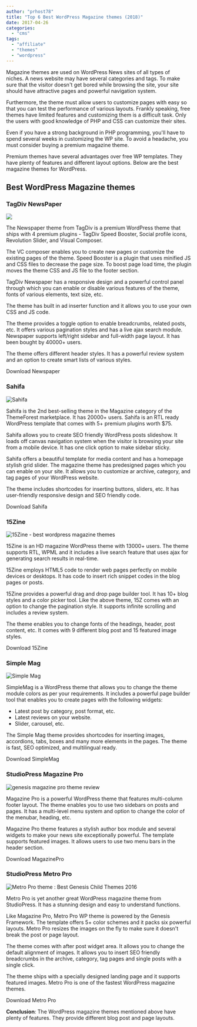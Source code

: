 ```yaml
---
author: "prhost78"
title: "Top 6 Best WordPress Magazine themes (2018)"
date: 2017-04-26
categories: 
  - "cms"
tags: 
  - "affiliate"
  - "themes"
  - "wordpress"
---
```


Magazine themes are used on WordPress News sites of all types of niches. A news website may have several categories and tags. To make sure that the visitor doesn't get bored while browsing the site, your site should have attractive pages and powerful navigation system.

Furthermore, the theme must allow users to customize pages with easy so that you can test the performance of various layouts. Frankly speaking, free themes have limited features and customizing them is a difficult task. Only the users with good knowledge of PHP and CSS can customize their sites.

Even if you have a strong background in PHP programming, you'll have to spend several weeks in customizing the WP site. To avoid a headache, you must consider buying a premium magazine theme.

Premium themes have several advantages over free WP templates. They have plenty of features and different layout options. Below are the best magazine themes for WordPress.

## Best WordPress Magazine themes

### TagDiv NewsPaper

![](images/themeforest-newspaper-wordpress-theme-review-2015-1024x497.jpg)

The Newspaper theme from TagDiv is a premium WordPress theme that ships with 4 premium plugins - TagDiv Speed Booster, Social profile icons, Revolution Slider, and Visual Composer.

The VC composer enables you to create new pages or customize the existing pages of the theme. Speed Booster is a plugin that uses minified JS and CSS files to decrease the page size. To boost page load time, the plugin moves the theme CSS and JS file to the footer section.

TagDiv Newspaper has a responsive design and a powerful control panel through which you can enable or disable various features of the theme, fonts of various elements, text size, etc.

The theme has built in ad inserter function and it allows you to use your own CSS and JS code.

The theme provides a toggle option to enable breadcrumbs, related posts, etc. It offers various pagination styles and has a live ajax search module. Newspaper supports left/right sidebar and full-width page layout. It has been bought by 40000+ users.

The theme offers different header styles. It has a powerful review system and an option to create smart lists of various styles.

Download Newspaper

### Sahifa

![Sahifa](images/Sahifa.jpg)

Sahifa is the 2nd best-selling theme in the Magazine category of the ThemeForest marketplace. It has 20000+ users. Sahifa is an RTL ready WordPress template that comes with 5+ premium plugins worth $75.

Sahifa allows you to create SEO friendly WordPress posts slideshow. It loads off canvas navigation system when the visitor is browsing your site from a mobile device. It has one click option to make sidebar sticky.

Sahifa offers a beautiful template for media content and has a homepage stylish grid slider. The magazine theme has predesigned pages which you can enable on your site. It allows you to customize ar archive, category, and tag pages of your WordPress website.

The theme includes shortcodes for inserting buttons, sliders, etc. It has user\-friendly responsive design and SEO friendly code.

Download Sahifa

### 15Zine

![15Zine - best wordpress magazine themes](images/15Zine.jpg)

15Zine is an HD magazine WordPress theme with 13000+ users. The theme supports RTL, WPML and it includes a live search feature that uses ajax for generating search results in real-time.

15Zine employs HTML5 code to render web pages perfectly on mobile devices or desktops. It has code to insert rich snippet codes in the blog pages or posts.

15Zine provides a powerful drag and drop page builder tool. It has 10+ blog styles and a color picker tool. Like the above theme, 15Z comes with an option to change the pagination style. It supports infinite scrolling and includes a review system.

The theme enables you to change fonts of the headings, header, post content, etc. It comes with 9 different blog post and 15 featured image styles.

Download 15Zine

### Simple Mag

![Simple Mag](images/Simple-Mag.jpg)

SimpleMag is a WordPress theme that allows you to change the theme module colors as per your requirements. It includes a powerful page builder tool that enables you to create pages with the following widgets:

- Latest post by category, post format, etc.
- Latest reviews on your website.
- Slider, carousel, etc.

The Simple Mag theme provides shortcodes for inserting images, accordions, tabs, boxes and many more elements in the pages. The theme is fast, SEO optimized, and multilingual ready.

Download SimpleMag

### StudioPress Magazine Pro

![genesis magazine pro theme review](images/genesis-magazine-pro.jpg)

Magazine Pro is a powerful WordPress theme that features multi-column footer layout. The theme enables you to use two sidebars on posts and pages. It has a multi-level menu system and option to change the color of the menubar, heading, etc.

Magazine Pro theme features a stylish author box module and several widgets to make your news site exceptionally powerful. The template supports featured images. It allows users to use two menu bars in the header section.

Download MagazinePro

### StudioPress Metro Pro

![Metro Pro theme : Best Genesis Child Themes 2016](images/Metro-Pro-theme.jpg)

Metro Pro is yet another great WordPress magazine theme from StudioPress. It has a stunning design and easy to understand functions.

Like Magazine Pro, Metro Pro WP theme is powered by the Genesis Framework. The template offers 5+ color schemes and it packs six powerful layouts. Metro Pro resizes the images on the fly to make sure it doesn't break the post or page layout.

The theme comes with after post widget area. It allows you to change the default alignment of images. It allows you to insert SEO friendly breadcrumbs in the archive, category, tag pages and single posts with a single click.

The theme ships with a specially designed landing page and it supports featured images. Metro Pro is one of the fastest WordPress magazine themes.

Download Metro Pro

**Conclusion**: The WordPress magazine themes mentioned above have plenty of features. They provide different blog post and page layouts.
